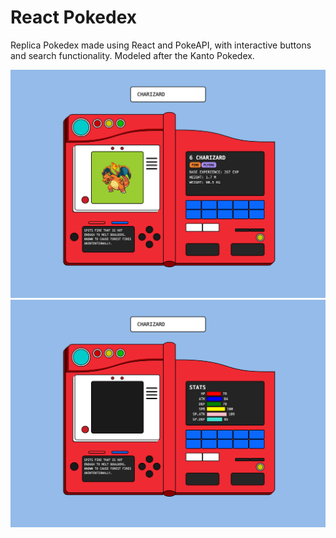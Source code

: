 # React Pokedex

Replica Pokedex made using React and PokeAPI, with interactive buttons and search functionality. Modeled after the Kanto Pokedex.

![Pokedex Demo Image](/screenshots/demo.png)
![Pokedex Demo Image](/screenshots/demo2.png)
